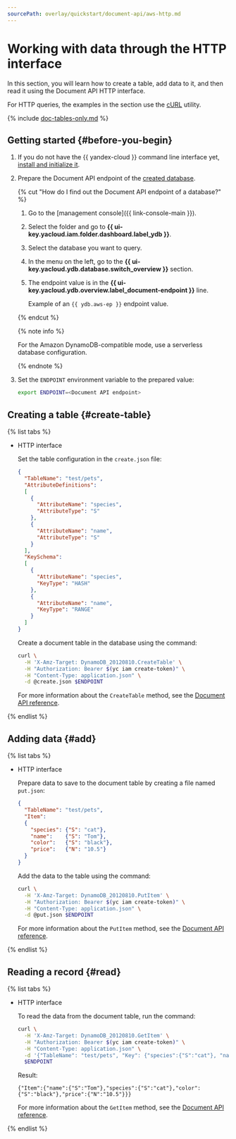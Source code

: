 ```yaml
---
sourcePath: overlay/quickstart/document-api/aws-http.md
---
```

# Working with data through the HTTP interface

In this section, you will learn how to create a table, add data to it, and then read it using the Document API HTTP interface.

For HTTP queries, the examples in the section use the [cURL](https://curl.se/) utility.

{% include [doc-tables-only.md](../../_includes/doc-tables-only.md) %}

## Getting started {#before-you-begin}

1. If you do not have the {{ yandex-cloud }} command line interface yet, [install and initialize it](../../../cli/quickstart.md#install).
1. Prepare the Document API endpoint of the [created database](../../operations/manage-databases.md).

   {% cut "How do I find out the Document API endpoint of a database?" %}

   1. Go to the [management console]({{ link-console-main }}).
   1. Select the folder and go to **{{ ui-key.yacloud.iam.folder.dashboard.label_ydb }}**.
   1. Select the database you want to query.
   1. In the menu on the left, go to the **{{ ui-key.yacloud.ydb.database.switch_overview }}** section.
   1. The endpoint value is in the **{{ ui-key.yacloud.ydb.overview.label_document-endpoint }}** line.

      Example of an `{{ ydb.aws-ep }}` endpoint value.

   {% endcut %}

   {% note info %}

   For the Amazon DynamoDB-compatible mode, use a serverless database configuration.

   {% endnote %}

1. Set the `ENDPOINT` environment variable to the prepared value:

   ```bash
   export ENDPOINT=<Document API endpoint>
   ```

## Creating a table {#create-table}

{% list tabs %}

- HTTP interface

   Set the table configuration in the `create.json` file:

   ```json
   {
     "TableName": "test/pets",
     "AttributeDefinitions":
     [
       {
         "AttributeName": "species",
         "AttributeType": "S"
       },
       {
         "AttributeName": "name",
         "AttributeType": "S"
       }
     ],
     "KeySchema":
     [
       {
         "AttributeName": "species",
         "KeyType": "HASH"
       },
       {
         "AttributeName": "name",
         "KeyType": "RANGE"
       }
     ]
   }
   ```

   Create a document table in the database using the command:

   ```bash
   curl \
     -H 'X-Amz-Target: DynamoDB_20120810.CreateTable' \
     -H "Authorization: Bearer $(yc iam create-token)" \
     -H "Content-Type: application.json" \
     -d @create.json $ENDPOINT
   ```

   For more information about the `CreateTable` method, see the [Document API reference](../../docapi/api-ref/actions/createTable.md).

{% endlist %}

## Adding data {#add}

{% list tabs %}

- HTTP interface

   Prepare data to save to the document table by creating a file named `put.json`:

   ```json
   {
     "TableName": "test/pets",
     "Item":
     {
       "species": {"S": "cat"},
       "name":    {"S": "Tom"},
       "color":   {"S": "black"},
       "price":   {"N": "10.5"}
     }
   }
   ```

   Add the data to the table using the command:

   ```bash
   curl \
     -H 'X-Amz-Target: DynamoDB_20120810.PutItem' \
     -H "Authorization: Bearer $(yc iam create-token)" \
     -H "Content-Type: application.json" \
     -d @put.json $ENDPOINT
   ```

   For more information about the `PutItem` method, see the [Document API reference](../../docapi/api-ref/actions/putItem.md).

{% endlist %}

## Reading a record {#read}

{% list tabs %}

- HTTP interface

   To read the data from the document table, run the command:

   ```bash
   curl \
     -H 'X-Amz-Target: DynamoDB_20120810.GetItem' \
     -H "Authorization: Bearer $(yc iam create-token)" \
     -H "Content-Type: application.json" \
     -d '{"TableName": "test/pets", "Key": {"species":{"S":"cat"}, "name":{"S":"Tom"}}}' \
     $ENDPOINT
   ```

   Result:

   ```text
   {"Item":{"name":{"S":"Tom"},"species":{"S":"cat"},"color":{"S":"black"},"price":{"N":"10.5"}}}
   ```

   For more information about the `GetItem` method, see the [Document API reference](../../docapi/api-ref/actions/getItem.md).

{% endlist %}
